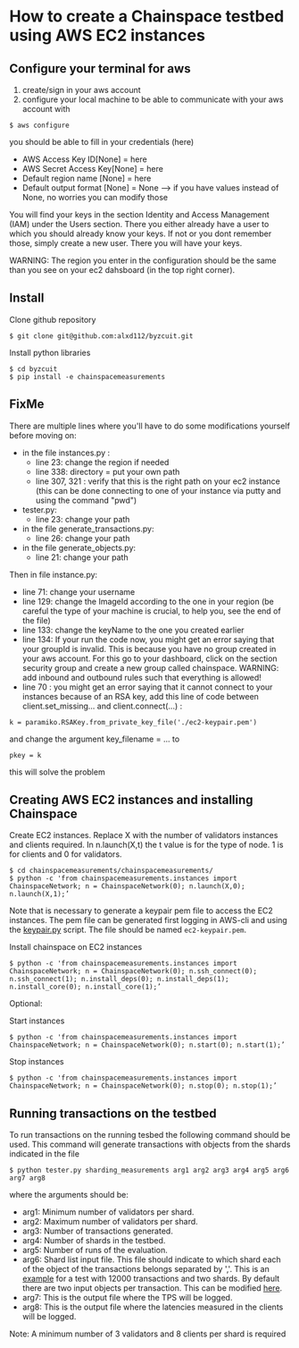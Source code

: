 
# How to create a Chainspace testbed using AWS EC2 instances

## Configure your terminal for aws 

1) create/sign in your aws account
2) configure your local machine to be able to communicate with your aws account
with
```shell
$ aws configure
``` 
you should be able to fill in your credentials (here)
- AWS Access Key ID[None] = here
- AWS Secret Access Key[None] = here
- Default region name [None] = here
- Default output format [None] = None
--> if you have values instead of None, no worries you can modify those

You will find your keys in the section Identity and Access Management (IAM) under the Users section.
There you either already have a user to which you should already know your keys. If not or you dont remember those, simply create a new user.
There you will have your keys.

WARNING: The region you enter in the configuration should be the same than you see on your ec2 dahsboard (in the top right corner).

## Install

Clone github repository
```shell
$ git clone git@github.com:alxd112/byzcuit.git
```

Install python libraries
```shell
$ cd byzcuit
$ pip install -e chainspacemeasurements
```


## FixMe
There are multiple lines where you'll have to do some modifications yourself before moving on:
- in the file instances.py :
  * line 23: change the region if needed
  * line 338: directory = put your own path
  * line 307, 321 : verify that this is the right path on your ec2 instance (this can be done connecting to one of your instance via putty and using the command "pwd")
- tester.py:
  * line 23: change your path
- in the file generate_transactions.py:
  * line 26: change your path
- in the file generate_objects.py:
  * line 21: change your path

Then in file instance.py:
- line 71: change your username
- line 129: change the ImageId according to the one in your region (be careful the type of your machine is crucial, to help you, see the end of the file)
- line 133: change the keyName to the one you created earlier
- line 134: If your run the code now, you might get an error saying that your groupId is invalid. This is because you have no group created in your aws account. For this go to your dashboard, click on the section security group and create a new group called chainspace.
WARNING: add inbound and outbound rules such that everything is allowed!
- line 70 : you might get an error saying that it cannot connect to your instances because of an RSA key, add this line of code between client.set_missing... and client.connect(...) :
```
k = paramiko.RSAKey.from_private_key_file('./ec2-keypair.pem')
```
and change the argument key_filename = ... to
```
pkey = k
```
this will solve the problem


## Creating AWS EC2 instances and installing Chainspace 



Create EC2 instances. Replace X with the number of validators instances and clients required. In n.launch(X,t) the t value is for the type of node. 1 is for clients and 0 for validators.
```shell
$ cd chainspacemeasurements/chainspacemeasurements/
$ python -c 'from chainspacemeasurements.instances import ChainspaceNetwork; n = ChainspaceNetwork(0); n.launch(X,0); n.launch(X,1);’  
```
Note that is necessary to generate a keypair pem file to access the EC2 instances. The pem file can be generated first logging in AWS-cli and using the [keypair.py](https://github.com/srene/byzcuit/blob/master/chainspacemeasurements/chainspacemeasurements/keypair.py) script. The file should be named `ec2-keypair.pem`.


Install chainspace on EC2 instances
```shell
$ python -c 'from chainspacemeasurements.instances import ChainspaceNetwork; n = ChainspaceNetwork(0); n.ssh_connect(0); n.ssh_connect(1); n.install_deps(0); n.install_deps(1); n.install_core(0); n.install_core(1);’
```

Optional:

Start instances
```shell
$ python -c 'from chainspacemeasurements.instances import ChainspaceNetwork; n = ChainspaceNetwork(0); n.start(0); n.start(1);’
```

Stop instances
```shell
$ python -c 'from chainspacemeasurements.instances import ChainspaceNetwork; n = ChainspaceNetwork(0); n.stop(0); n.stop(1);’
```

## Running transactions on the testbed

To run transactions on the running tesbed the following command should be used. This command will generate transactions with objects from the shards indicated in the file 

```shell
$ python tester.py sharding_measurements arg1 arg2 arg3 arg4 arg5 arg6 arg7 arg8 
```
where the arguments should be:

* arg1: Minimum number of validators per shard.
* arg2: Maximum number of validators per shard.
* arg3: Number of transactions generated.
* arg4: Number of shards in the testbed.
* arg5: Number of runs of the evaluation.
* arg6: Shard list input file. This file should indicate to which shard each of the object of the transactions belongs separated by ','. This is an [example](https://github.com/srene/byzcuit/blob/master/chainspacemeasurements/chainspacemeasurements/shards.txt) for a test with 12000 transactions and two shards. By default there are two input objects per transaction. This can be modified [here](https://github.com/srene/byzcuit/blob/79dc906b79c4b371b342760d6dc6a9ee540fc673/chainspacemeasurements/chainspacemeasurements/tester.py#L330).
* arg7: This is the output file where the TPS will be logged.
* arg8: This is the output file where the latencies measured in the clients will be logged.

Note: A minimum number of 3 validators and 8 clients per shard is required
